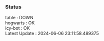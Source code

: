 ### Status


table : DOWN  
hogwarts : OK  
icy-bot : OK  
Latest Update : 2024-06-06 23:11:58.489375
